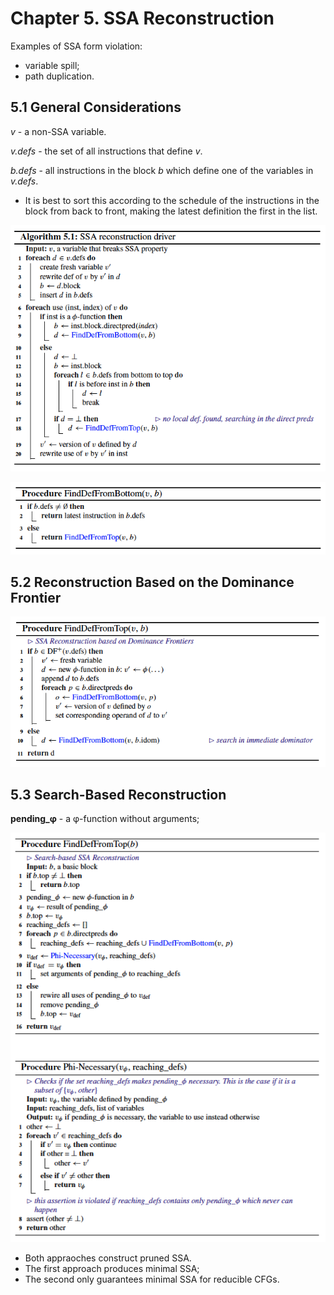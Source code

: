 # Chapter 5. SSA Reconstruction

Examples of SSA form violation:
* variable spill;
* path duplication.

## 5.1 General Considerations

*v* - a non-SSA variable.

*v.defs* - the set of all instructions that define *v*.

*b.defs* - all instructions in the block *b* which define one of the variables in *v.defs*.
* It is best to sort this according to the schedule of the instructions in the block from back to front, making the latest definition the first in the list.

![SSA reconstruction driver](../pics/algorithm-5-1.png)

![FindDefFromBottom](../pics/algorithm-5-1-1.png)

## 5.2 Reconstruction Based on the Dominance Frontier

![FindDefFromBottom](../pics/algorithm-5-1-2.png)

## 5.3 Search-Based Reconstruction

**pending_φ** - a φ-function without arguments;

![FindDefFromBottom](../pics/algorithm-5-1-3.png)

* Both appraoches construct pruned SSA.
* The first approach produces minimal SSA;
* The second only guarantees minimal SSA for reducible CFGs.